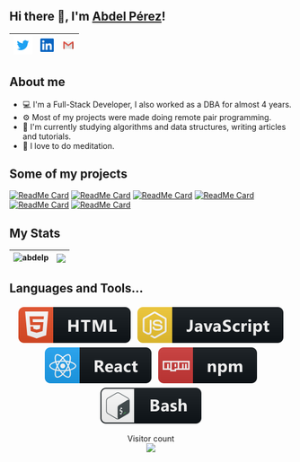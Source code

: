 ## Hi there 👋, I'm <a href="https://www.linkedin.com/in/abdel-perez/">Abdel Pérez</a>!

| [<img src="https://raw.githubusercontent.com/Delta456/Delta456/master/img/twitter.png" alt="twitter logo" width="34">](https://twitter.com/AbdelP) |  [<img src="https://github.com/Amchuz/Amchuz/blob/master/linkedin.jpeg" alt="linkedin logo" width="24">](https://www.linkedin.com/in/abdel-perez/) |  [<img src="https://github.com/Amchuz/Amchuz/blob/master/gmail.jpeg" alt="gmail logo" width="24">](juniorperezpy@gmail.com)
|---|---|---|

## About me

- 💻 I'm a Full-Stack Developer, I also worked as a DBA for almost 4 years. 
- ⚙️ Most of my projects were made doing remote pair programming.
- 🧠 I'm currently studying algorithms and data structures, writing articles and tutorials.
- 🧘 I love to do meditation.

## Some of my projects

[![ReadMe Card](https://github-readme-stats.vercel.app/api/pin/?username=abdelp&repo=ror-capstone)](https://github.com/abdelp/ror-capstone) [![ReadMe Card](https://github-readme-stats.vercel.app/api/pin/?username=abdelp&repo=todo-list-js)](https://github.com/abdelp/todo-list-js)
[![ReadMe Card](https://github-readme-stats.vercel.app/api/pin/?username=abdelp&repo=weather-app)](https://github.com/abdelp/weather-app) [![ReadMe Card](https://github-readme-stats.vercel.app/api/pin/?username=abdelp&repo=html-capstone)](https://github.com/abdelp/html-capstone)
[![ReadMe Card](https://github-readme-stats.vercel.app/api/pin/?username=abdelp&repo=Tic-Tac-Toe-JS)](https://github.com/abdelp/Tic-Tac-Toe-JS) [![ReadMe Card](https://github-readme-stats.vercel.app/api/pin/?username=abdelp&repo=private-events)](https://github.com/abdelp/private-events)

## My Stats

| <img src="https://github-readme-stats.vercel.app/api?username=abdelp&show_icons=true" alt="abdelp" /> | <img align="center" src="https://github-readme-stats.vercel.app/api/top-langs/?username=abdelp" />
|---|---|

## Languages and Tools...

<p align="center">
 <img src="https://raw.githubusercontent.com/8bithemant/8bithemant/master/svg/dev/languages/html.svg" alt="Twitter" style="vertical-align:top; margin:4px">
  <img src="https://raw.githubusercontent.com/8bithemant/8bithemant/master/svg/dev/languages/js.svg" alt="Twitter" style="vertical-align:top; margin:4px">
  <img src="https://raw.githubusercontent.com/8bithemant/8bithemant/master/svg/dev/frameworks/react.svg" alt="Twitter" style="vertical-align:top; margin:4px">
  <img src="https://raw.githubusercontent.com/8bithemant/8bithemant/master/svg/dev/services/npm.svg" alt="Twitter" style="vertical-align:top; margin:4px">
  <img src="https://raw.githubusercontent.com/8bithemant/8bithemant/master/svg/dev/tools/bash.svg" alt="Twitter" style="vertical-align:top; margin:4px">
</p>

<p align="center"> 
  Visitor count<br>
  <img src="https://profile-counter.glitch.me/abdelp/count.svg" />
</p>